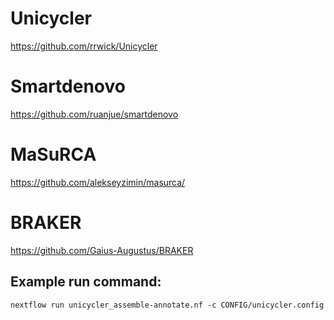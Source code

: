 # Unicycler
https://github.com/rrwick/Unicycler

# Smartdenovo
https://github.com/ruanjue/smartdenovo

# MaSuRCA
https://github.com/alekseyzimin/masurca/

# BRAKER
https://github.com/Gaius-Augustus/BRAKER

## Example run command:
```
nextflow run unicycler_assemble-annotate.nf -c CONFIG/unicycler.config
```
